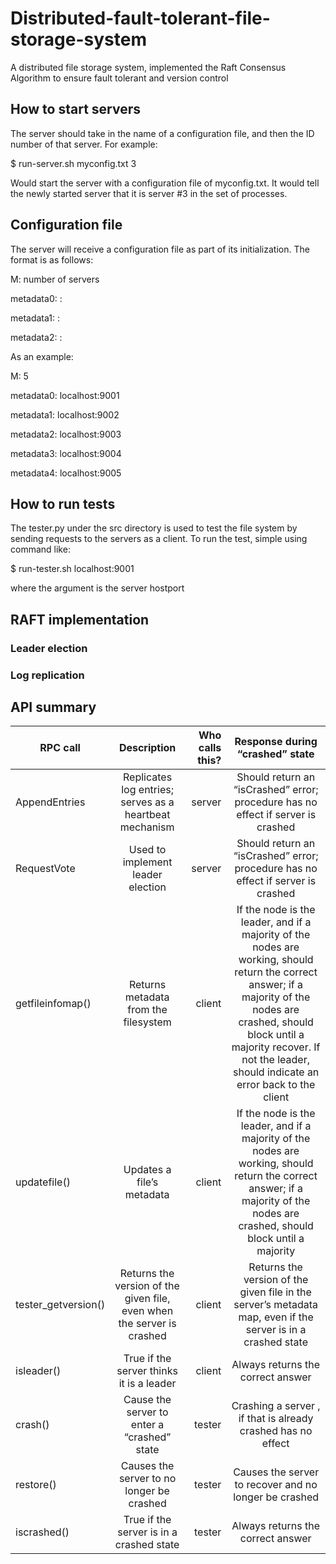 # Distributed-fault-tolerant-file-storage-system
A distributed file storage system, implemented the Raft Consensus Algorithm to ensure fault tolerant and version control

## How to start servers
The server should take in the name of a configuration file, and then the ID number of that server.  For example:

$ run-server.sh myconfig.txt 3

Would start the server with a configuration file of myconfig.txt.  It would tell the newly started server that it is server #3 in the set of processes.

## Configuration file
The server will receive a configuration file as part of its initialization.  The format is as follows:

M: number of servers

metadata0: <host>:<port>
  
metadata1: <host>:<port>
  
metadata2: <host>:<port>

As an example:

M: 5

metadata0: localhost:9001

metadata1: localhost:9002

metadata2: localhost:9003

metadata3: localhost:9004

metadata4: localhost:9005

## How to run tests
The tester.py under the src directory is used to test the file system by sending requests to the servers as a client.
To run the test, simple using command like:

$ run-tester.sh localhost:9001

where the argument is the server hostport

## RAFT implementation
### Leader election


### Log replication

## API summary

| RPC call        | Description           | Who calls this?  |  Response during “crashed” state |
| ------------- |:-------------:| -----:|:----:|
| AppendEntries     | Replicates log entries; serves as a heartbeat mechanism| server | Should return an “isCrashed” error; procedure has no effect if server is crashed|
| RequestVote     | Used to implement leader election     |   server |Should return an “isCrashed” error; procedure has no effect if server is crashed|
| getfileinfomap() | Returns metadata from the filesystem     |    client | If the node is the leader, and if a majority of the nodes are working, should return the correct answer; if a majority of the nodes are crashed, should block until a majority recover.  If not the leader, should indicate an error back to the client |
| updatefile() | Updates a file’s metadata | client | If the node is the leader, and if a majority of the nodes are working, should return the correct answer; if a majority of the nodes are crashed, should block until a majority |
| tester_getversion() | Returns the version of the given file, even when the server is crashed | client | Returns the version of the given file in the server’s metadata map, even if the server is in a crashed state |
| isleader() | True if the server thinks it is a leader | client | Always returns the correct answer |
| crash() | Cause the server to enter a “crashed” state | tester | Crashing a server , if that is already crashed has no effect |
| restore() | Causes the server to no longer be crashed | tester | Causes the server to recover and no longer be crashed |
| iscrashed() | True if the server is in a crashed state | tester | Always returns the correct answer |


